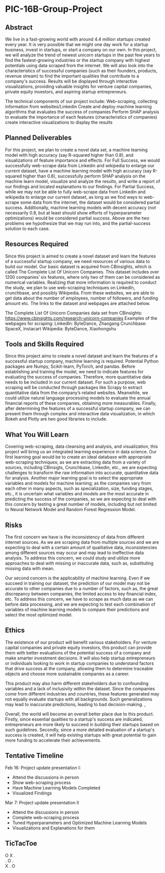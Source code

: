 # PIC-16B-Group-Project
## Abstract
We live in a fast-growing world with around 4.4 million startups created every year. It is very possible that we might one day work for a startup business, invest in startups, or start a company on our own. In this project, we will analyze the trend of newest unicorn startups in the past few years to find the fastest-growing industries or the startup company with highest potentials using data scraped from the internet. We will also look into the characteristics of successful companies (such as their founders, products, revenue stream) to find the important qualities that contribute to a company's success. Results will be displayed through interactive visualizations, providing valuable insights for venture capital companies, private equity investors, and aspiring startup entrepreneurs.

The technical components of our project include: 
Web-scraping, collecting information from websites/Linkedin
Create and deploy machine learning algorithms that evaluates the success of companies
Perform SHAP analysis to evaluate the importance of each features (characteristics of companies)
create interactive visualizations to display the results


## Planned Deliverables
For this project, we plan to create a novel data set, a machine learning model with high accuracy (say R-squared higher than 0.8), and visualizations of feature importance and effects. 
For Full Success, we would successfully web-scrape data from Linkedin and wikipedia to enlarge our current dataset, have a machine learning model with high accuracy (say R-squared higher than 0.8), successfully perform SHAP analysis on the machine learn model, visualize and analyze the results, and write a report of our findings and located explanations to our findings. 
For Partial Success, while we may not be able to fully web-scrape data from Linkedin and wikipedia to enlarge our current dataset, as long as we find ways to web-scrape some data from the internet, the dataset would be considered partial success. Additionally, machine learning models with decent accuracy (not necessarily 0.8, but at least should show efforts of hyperparameter optimizations) would be considered partial success. Above are the two problems we hypothesize that we may run into, and the partial-success solution to each case. 

 

## Resources Required
Since this project is aimed to create a novel dataset and learn the features of a successful startup company, we need resources of various data to build our model. Our basic dataset is acquired from CBinsights, which is called The Complete List Of Unicorn Companies. This dataset includes over 1200 companies’ six features, where only two of them can be considered as numerical variables. Realizing that more information is required to conduct the study, we plan to use web-scraping techniques on LinkedIn, crunchbase, and possibly Wikipedia. From these websites, we are able to get data about the number of employees, number of followers, and funding amount etc. The links to the dataset and webpages are attached below. 

The Complete List Of Unicorn Companies data set from CBinsights: https://www.cbinsights.com/research-unicorn-companies 
Examples of the webpages for scraping:
LinkedIn: ByteDance, Zhaogang
Crunchbase: SpaceX, Instacart
Wikipedia: ByteDance, Xiaohongshu


## Tools and Skills Required
Since this project aims to create a novel dataset and learn the features of a successful startup company, machine learning is required. Potential Python packages are Numpy, Scikit-learn, PyTorch, and pandas. Before establishing and training the model, we need to indicate features for evaluating the success of companies. Therefore, more quantitative data needs to be included in our current dataset. For such a purpose, web scraping will be conducted through packages like Scrapy to extract quantitative data from the company’s related websites. Meanwhile, we could utilize natural language processing models to evaluate the annual financial reports of these companies, obtaining more measurables. Finally, after determining the features of a successful startup company, we can present them through complex and interactive data visualization, in which Bokeh and Plotly are two good libraries to include.


## What You Will Learn
Covering web-scraping, data cleansing and analysis, and visualization, this project will bring us  an integrated learning experience in data science. Our first learning goal would be to create an ideal database with appropriate web-scraping techniques; as we are extracting data from a variety of sources, including CBinsigts, Crunchbase, Linkedin, etc., we are expecting challenges to transform the raw information into accurate, quantitative data for analysis. Another major learning goal is to select the appropriate variables and models for machine learning; as the companies vary from each other in many aspects, such as specialization, size, funding stages, etc., it is uncertain what variables and models are the most accurate in predicting the success of the companies, so we are expecting to deal with this concern by testing a great number of models, including but not limited to Neural Network Model and Random Forest Regression Model. 


## Risks
The first concern we have is the inconsistency of data from different internet sources. As we are scraping data from multiple sources and we are expecting to deal with a certain amount of qualitative data, inconsistencies among different sources may occur and may lead to ineffective data analysis. To address this concern, we could study and utilize more approaches to deal with missing or inaccurate data, such as, substituting missing data with mean.

Our second concern is the applicability of machine learning. Even if we succeed in training our dataset, the prediction of our model may not be accurate to other companies due to a number of factors, such as, the great discrepancy between companies, the limited access to key financial index, etc. To address this concern, we have to scrape as much data as we can before data processing, and we are expecting to test each combination of variables of machine learning models to compare their predictions and select the most optimized model. 


## Ethics
The existence of our product will benefit various stakeholders. For venture capital companies and private equity investors, this product can provide them with better evaluations of the potential success of a company and make smarter investment decisions. It will also help startup entrepreneurs or individuals looking to work in startup companies to understand factors that drive success at the company, allowing them to determine traceable objects and choose more sustainable companies as a career. 

This product may also harm different stakeholders due to confounding variables and a lack of inclusivity within the dataset. Since the companies come from different industries and countries, these features generated may not equally evaluate startups with all backgrounds. Such generalizations may lead to inaccurate predictions, leading to bad decision-making. ,

Overall, the world will become an overall better place due to this product. Firstly,  since essential qualities to a startup's success are indicated, entrepreneurs are more likely to succeed in building their startups based on such guidelines. Secondly, since a more detailed evaluation of a startup's success is created, it will help existing startups with great potential to gain more funding to accelerate their achievements.

## Tentative Timeline
Feb 16: Project update presentation I:
- Attend the discussions in person
- Show web-scraping process
- Have Machine Learning Models Completed 
- Visualized Findings

Mar 7: Project update presentation II
- Attend the discussions in person
- Complete web-scraping process
- Tuned Hyperparameters and Optimized Machine Learning Models
- Visualizations and Explanations for them

## TicTacToe

O X .<br>
. O .<br>
X . O<br>


